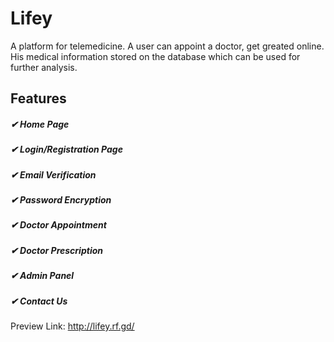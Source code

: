 # Lifey
A platform for telemedicine.  A user can appoint a doctor, get greated online. His medical information stored on the database which can be used for further analysis.

## Features
##### ✔ Home Page
##### ✔ Login/Registration Page
##### ✔ Email Verification
##### ✔ Password Encryption
##### ✔ Doctor Appointment
##### ✔ Doctor Prescription
##### ✔ Admin Panel
##### ✔ Contact Us




Preview Link: http://lifey.rf.gd/
